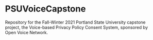 # PSUVoiceCapstone
Repository for the Fall-Winter 2021 Portland State University capstone project, the Voice-based Privacy Policy Consent System, sponsored by Open Voice Network.
